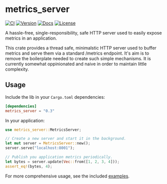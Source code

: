 # metrics_server
[![CI](https://github.com/loshz/metrics_server/actions/workflows/ci.yml/badge.svg)](https://github.com/loshz/metrics_server/actions/workflows/ci.yml)
[![Version](https://img.shields.io/crates/v/metrics_server.svg)](https://crates.io/crates/metrics_server)
[![Docs](https://docs.rs/metrics_server/badge.svg)](https://docs.rs/metrics_server)
[![License](https://img.shields.io/badge/license-MIT-blue.svg)](https://github.com/loshz/metrics_server/blob/main/LICENSE)

A hassle-free, single-responsibility, safe HTTP server used to easily expose metrics in an application.

This crate provides a thread safe, minimalstic HTTP server used to buffer metrics and serve them via a standard /metrics endpoint. It's aim is to remove the boilerplate needed to create such simple mechanisms. It is currently somewhat oppinionated and naive in order to maintain little complexity.

## Usage

Include the lib in your `Cargo.toml` dependencies:
```toml
[dependencies]
metrics_server = "0.3"
```

In your application:
```rust
use metrics_server::MetricsServer;

// Create a new server and start it in the background.
let mut server = MetricsServer::new();
server.serve("localhost:8001");

// Publish you application metrics periodically.
let bytes = server.update(Vec::from([1, 2, 3, 4]));
assert_eq!(bytes, 4);
```

For more comprehensive usage, see the included [examples](./examples).
